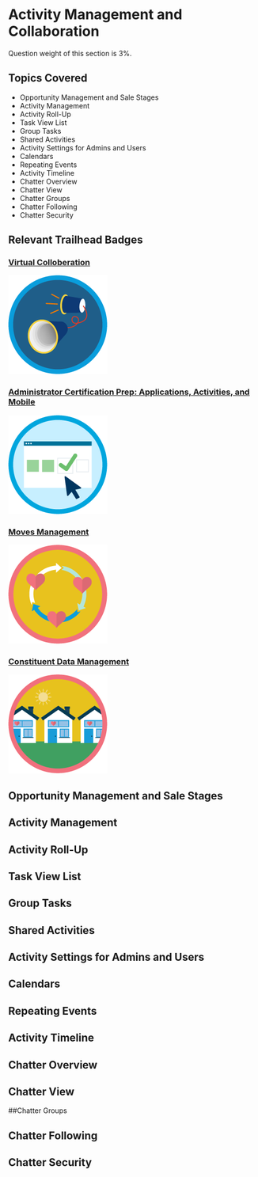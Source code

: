 # Activity Management and Collaboration

Question weight of this section is 3%.

## Topics Covered

* Opportunity Management and Sale Stages
* Activity Management
* Activity Roll-Up
* Task View List
* Group Tasks
* Shared Activities
* Activity Settings for Admins and Users
* Calendars
* Repeating Events
* Activity Timeline
* Chatter Overview
* Chatter View
* Chatter Groups
* Chatter Following
* Chatter Security

## Relevant Trailhead Badges

### [Virtual Colloberation](https://trailhead.salesforce.com/en/content/learn/modules/manage_the_sfdc_way_virtual_collaboration)
![image](images/7/badge1.png)

### [Administrator Certification Prep: Applications, Activities, and Mobile](https://trailhead.salesforce.com/en/content/learn/modules/administrator-certification-prep-applications-activities-and-mobile)
![image](images/7/badge2.png)

### [Moves Management](https://trailhead.salesforce.com/en/content/learn/modules/moves-management-with-nonprofit-success-pack)
![image](images/7/badge3.png)

### [Constituent Data Management](https://trailhead.salesforce.com/en/content/learn/modules/constituent-data-management-with-nonprofit-success-pack)
![image](images/7/badge4.png)

##  Opportunity Management and Sale Stages
## Activity Management
## Activity Roll-Up
## Task View List
## Group Tasks
## Shared Activities
## Activity Settings for Admins and Users
## Calendars
## Repeating Events
## Activity Timeline
## Chatter Overview
## Chatter View
##Chatter Groups
## Chatter Following
## Chatter Security
